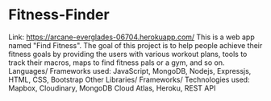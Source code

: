 # Fitness-Finder
Link: https://arcane-everglades-06704.herokuapp.com/
This is a web app named "Find Fitness".
The goal of this project is to help people achieve their fitness goals by providing the users with various workout plans, tools to track their macros, maps to find fitness pals or a gym, and so on.
Languages/ Frameworks used: JavaScript, MongoDB, Nodejs, Expressjs, HTML, CSS, Bootstrap
Other Libraries/ Frameworks/ Technologies used: Mapbox, Cloudinary, MongoDB Cloud Atlas, Heroku, REST API
